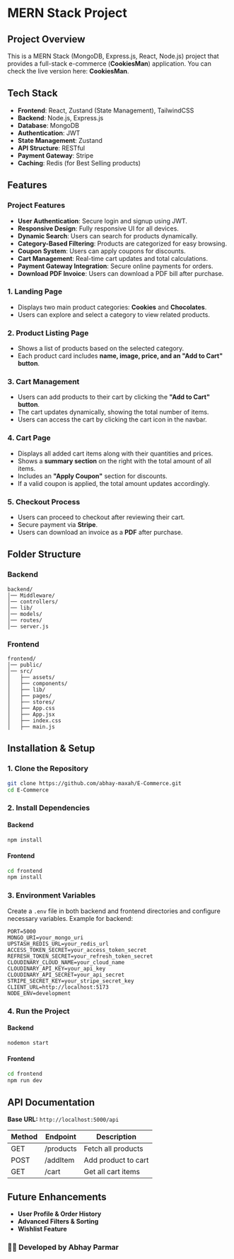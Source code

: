 # MERN Stack Project

## Project Overview

This is a MERN Stack (MongoDB, Express.js, React, Node.js) project that provides a full-stack e-commerce (**CookiesMan**) application. You can check the live version here: **CookiesMan**.

## Tech Stack

- **Frontend**: React, Zustand (State Management), TailwindCSS
- **Backend**: Node.js, Express.js
- **Database**: MongoDB
- **Authentication**: JWT
- **State Management**: Zustand
- **API Structure**: RESTful
- **Payment Gateway**: Stripe
- **Caching**: Redis (for Best Selling products)

## Features

### Project Features
- **User Authentication**: Secure login and signup using JWT.
- **Responsive Design**: Fully responsive UI for all devices.
- **Dynamic Search**: Users can search for products dynamically.
- **Category-Based Filtering**: Products are categorized for easy browsing.
- **Coupon System**: Users can apply coupons for discounts.
- **Cart Management**: Real-time cart updates and total calculations.
- **Payment Gateway Integration**: Secure online payments for orders.
- **Download PDF Invoice**: Users can download a PDF bill after purchase.

### 1. Landing Page
- Displays two main product categories: **Cookies** and **Chocolates**.
- Users can explore and select a category to view related products.

### 2. Product Listing Page
- Shows a list of products based on the selected category.
- Each product card includes **name, image, price, and an "Add to Cart" button**.

### 3. Cart Management
- Users can add products to their cart by clicking the **"Add to Cart" button**.
- The cart updates dynamically, showing the total number of items.
- Users can access the cart by clicking the cart icon in the navbar.

### 4. Cart Page
- Displays all added cart items along with their quantities and prices.
- Shows a **summary section** on the right with the total amount of all items.
- Includes an **"Apply Coupon"** section for discounts.
- If a valid coupon is applied, the total amount updates accordingly.

### 5. Checkout Process
- Users can proceed to checkout after reviewing their cart.
- Secure payment via **Stripe**.
- Users can download an invoice as a **PDF** after purchase.

## Folder Structure

### Backend
```
backend/
│── Middleware/
│── controllers/
│── lib/
│── models/
│── routes/
│── server.js
```

### Frontend
```
frontend/
│── public/
│── src/
│   ├── assets/
│   ├── components/
│   ├── lib/
│   ├── pages/
│   ├── stores/
│   ├── App.css
│   ├── App.jsx
│   ├── index.css
│   ├── main.js
```

## Installation & Setup

### 1. Clone the Repository
```sh
git clone https://github.com/abhay-maxah/E-Commerce.git
cd E-Commerce
```

### 2. Install Dependencies

#### Backend
```sh
npm install
```

#### Frontend
```sh
cd frontend
npm install
```

### 3. Environment Variables
Create a `.env` file in both backend and frontend directories and configure necessary variables. Example for backend:

```
PORT=5000
MONGO_URI=your_mongo_uri
UPSTASH_REDIS_URL=your_redis_url
ACCESS_TOKEN_SECRET=your_access_token_secret
REFRESH_TOKEN_SECRET=your_refresh_token_secret
CLOUDINARY_CLOUD_NAME=your_cloud_name
CLOUDINARY_API_KEY=your_api_key
CLOUDINARY_API_SECRET=your_api_secret
STRIPE_SECRET_KEY=your_stripe_secret_key
CLIENT_URL=http://localhost:5173
NODE_ENV=development
```

### 4. Run the Project

#### Backend
```sh
nodemon start
```

#### Frontend
```sh
cd frontend
npm run dev
```

## API Documentation

**Base URL:** `http://localhost:5000/api`

| Method | Endpoint     | Description           |
| ------ | ------------ | --------------------- |
| GET    | /products    | Fetch all products    |
| POST   | /addItem     | Add product to cart   |
| GET    | /cart        | Get all cart items    |


## Future Enhancements
- **User Profile & Order History**
- **Advanced Filters & Sorting**
- **Wishlist Feature**

### 👨‍💻 Developed by **Abhay Parmar**




